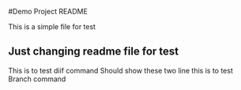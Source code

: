 #Demo Project README

This is a simple file for test 

## Just changing readme file for test

This is to test diif command 
Should show these two line 
this is to test Branch command 